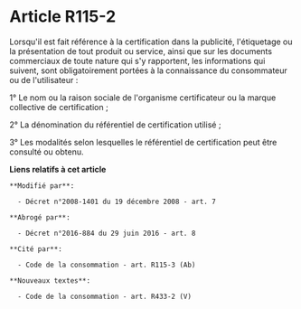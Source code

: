 # Article R115-2

Lorsqu'il est fait référence à la certification dans la publicité, l'étiquetage ou la présentation de tout produit ou
service, ainsi que sur les documents commerciaux de toute nature qui s'y rapportent, les informations qui suivent, sont
obligatoirement portées à la connaissance du consommateur ou de l'utilisateur : 

1° Le nom ou la raison sociale de l'organisme certificateur ou la marque collective de certification ; 

2° La dénomination du référentiel de certification utilisé ; 

3° Les modalités selon lesquelles le référentiel de certification peut être consulté ou obtenu.

**Liens relatifs à cet article**

	**Modifié par**:

	  - Décret n°2008-1401 du 19 décembre 2008 - art. 7

	**Abrogé par**:

	  - Décret n°2016-884 du 29 juin 2016 - art. 8

	**Cité par**:

	  - Code de la consommation - art. R115-3 (Ab)

	**Nouveaux textes**:

	  - Code de la consommation - art. R433-2 (V)
